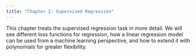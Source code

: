 ```yaml
---
title: "Chapter 2: Supervised Regression"
---
```

This chapter treats the supervised regression task in more detail. We will see different loss functions for regression, how a linear regression model can be used from a machine learning perspective, and how to extend it with polynomials for greater flexibility.